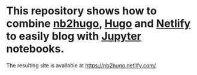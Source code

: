 # This repository shows how to combine [nb2hugo](https://github.com/vlunot/nb2hugo/), [Hugo](https://gohugo.io/) and [Netlify](https://www.netlify.com/) to easily blog with [Jupyter](https://jupyter.org/) notebooks.
The resulting site is available at https://nb2hugo.netlify.com/.
